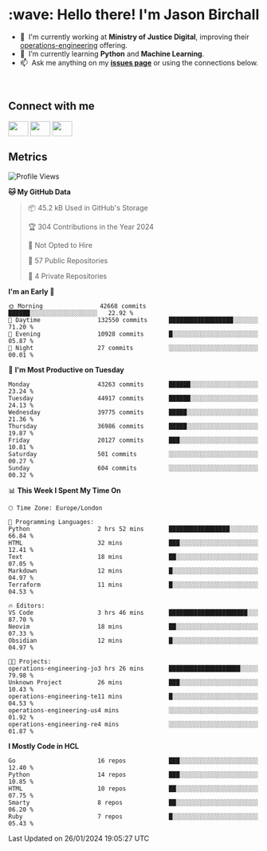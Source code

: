 <h1 align="left" id="jason-title">:wave: Hello there! I'm Jason Birchall</h1>

- :office: &nbsp;I'm currently working at **Ministry of Justice Digital**, improving their [operations-engineering](https://github.com/ministryofjustice/operations-engineering) offering.
- :seedling: &nbsp;I’m currently learning **Python** and **Machine Learning**.
- :mailbox: &nbsp;Ask me anything on my **[issues page]** or using the connections below.


<br>

<h2>Connect with me</h2>
<p>
<a href="https://twitter.com/jsonBirchall" target="blank"><img align="center" src="https://cdn.jsdelivr.net/npm/simple-icons@3.0.1/icons/twitter.svg" alt="" height="30" width="40" /></a>
<a href="https://keybase.io/json0" target="blank"><img align="center" src="https://cdn.jsdelivr.net/npm/simple-icons@3.0.1/icons/keybase.svg" alt="" height="30" width="40" /></a>
<a href="https://www.reddit.com/user/kakorate" target="blank"><img align="center" src="https://cdn.jsdelivr.net/npm/simple-icons@3.0.1/icons/reddit.svg" alt="" height="30" width="40" /></a>
</p>

<h2>Metrics</h2>

<!--START_SECTION:waka-->
![Profile Views](http://img.shields.io/badge/Profile%20Views-3-blue)

**🐱 My GitHub Data** 

> 📦 45.2 kB Used in GitHub's Storage 
 > 
> 🏆 304 Contributions in the Year 2024
 > 
> 🚫 Not Opted to Hire
 > 
> 📜 57 Public Repositories 
 > 
> 🔑 4 Private Repositories 
 > 
**I'm an Early 🐤** 

```text
🌞 Morning                42668 commits       ██████░░░░░░░░░░░░░░░░░░░   22.92 % 
🌆 Daytime                132550 commits      ██████████████████░░░░░░░   71.20 % 
🌃 Evening                10928 commits       █░░░░░░░░░░░░░░░░░░░░░░░░   05.87 % 
🌙 Night                  27 commits          ░░░░░░░░░░░░░░░░░░░░░░░░░   00.01 % 
```
📅 **I'm Most Productive on Tuesday** 

```text
Monday                   43263 commits       ██████░░░░░░░░░░░░░░░░░░░   23.24 % 
Tuesday                  44917 commits       ██████░░░░░░░░░░░░░░░░░░░   24.13 % 
Wednesday                39775 commits       █████░░░░░░░░░░░░░░░░░░░░   21.36 % 
Thursday                 36986 commits       █████░░░░░░░░░░░░░░░░░░░░   19.87 % 
Friday                   20127 commits       ███░░░░░░░░░░░░░░░░░░░░░░   10.81 % 
Saturday                 501 commits         ░░░░░░░░░░░░░░░░░░░░░░░░░   00.27 % 
Sunday                   604 commits         ░░░░░░░░░░░░░░░░░░░░░░░░░   00.32 % 
```


📊 **This Week I Spent My Time On** 

```text
🕑︎ Time Zone: Europe/London

💬 Programming Languages: 
Python                   2 hrs 52 mins       █████████████████░░░░░░░░   66.84 % 
HTML                     32 mins             ███░░░░░░░░░░░░░░░░░░░░░░   12.41 % 
Text                     18 mins             ██░░░░░░░░░░░░░░░░░░░░░░░   07.05 % 
Markdown                 12 mins             █░░░░░░░░░░░░░░░░░░░░░░░░   04.97 % 
Terraform                11 mins             █░░░░░░░░░░░░░░░░░░░░░░░░   04.53 % 

🔥 Editors: 
VS Code                  3 hrs 46 mins       ██████████████████████░░░   87.70 % 
Neovim                   18 mins             ██░░░░░░░░░░░░░░░░░░░░░░░   07.33 % 
Obsidian                 12 mins             █░░░░░░░░░░░░░░░░░░░░░░░░   04.97 % 

🐱‍💻 Projects: 
operations-engineering-jo3 hrs 26 mins       ████████████████████░░░░░   79.98 % 
Unknown Project          26 mins             ███░░░░░░░░░░░░░░░░░░░░░░   10.43 % 
operations-engineering-te11 mins             █░░░░░░░░░░░░░░░░░░░░░░░░   04.53 % 
operations-engineering-us4 mins              ░░░░░░░░░░░░░░░░░░░░░░░░░   01.92 % 
operations-engineering-re4 mins              ░░░░░░░░░░░░░░░░░░░░░░░░░   01.87 % 
```

**I Mostly Code in HCL** 

```text
Go                       16 repos            ███░░░░░░░░░░░░░░░░░░░░░░   12.40 % 
Python                   14 repos            ███░░░░░░░░░░░░░░░░░░░░░░   10.85 % 
HTML                     10 repos            ██░░░░░░░░░░░░░░░░░░░░░░░   07.75 % 
Smarty                   8 repos             ██░░░░░░░░░░░░░░░░░░░░░░░   06.20 % 
Ruby                     7 repos             █░░░░░░░░░░░░░░░░░░░░░░░░   05.43 % 
```




 Last Updated on 26/01/2024 19:05:27 UTC
<!--END_SECTION:waka-->

<!-- links -->

[issues page]: https://github.com/jasonBirchall/jasonBirchall/issues "jasonBirchall/issues"

